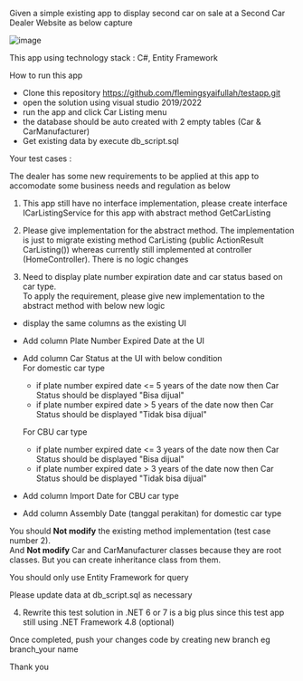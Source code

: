 Given a simple existing app to display second car on sale at a Second Car Dealer Website as below capture

![image](https://user-images.githubusercontent.com/44523673/216550250-27a4e44c-70be-4cfc-ae72-b34f823aa295.png)

This app using technology stack : C#, Entity Framework

How to run this app
- Clone this repository https://github.com/flemingsyaifullah/testapp.git
- open the solution using visual studio 2019/2022
- run the app and click Car Listing menu
- the database should be auto created with 2 empty tables (Car & CarManufacturer)
- Get existing data by execute db_script.sql

Your test cases :

The dealer has some new requirements to be applied at this app to accomodate some business needs and regulation as below

1. This app still have no interface implementation, please create interface ICarListingService for this app with abstract method GetCarListing

2. Please give implementation for the abstract method. 
The implementation is just to migrate existing method CarListing (public ActionResult CarListing()) 
whereas currently still implemented at controller (HomeController). There is no logic changes

3. Need to display plate number expiration date and car status based on car type.</br>
To apply the requirement, please give new implementation to the abstract method with below new logic
- display the same columns as the existing UI
- Add column Plate Number Expired Date at the UI
- Add column Car Status at the UI with below condition</br>
  For domestic car type
  - if plate number expired date <= 5 years of the date now then Car Status should be displayed "Bisa dijual"
  - if plate number expired date > 5 years of the date now then Car Status should be displayed "Tidak bisa dijual" </br>
  
  For CBU car type
  - if plate number expired date <= 3 years of the date now then Car Status should be displayed "Bisa dijual"
  - if plate number expired date > 3 years of the date now then Car Status should be displayed "Tidak bisa dijual"
- Add column Import Date for CBU car type
- Add column Assembly Date (tanggal perakitan) for domestic car type
  
You should <b>Not modify</b> the existing method implementation (test case number 2).</br> 
And <b>Not modify</b> Car and CarManufacturer classes because they are root classes. But you can create inheritance class from them.</br>

You should only use Entity Framework for query

Please update data at db_script.sql as necessary

4. Rewrite this test solution in .NET 6 or 7 is a big plus since this test app still using .NET Framework 4.8 (optional) 

Once completed, push your changes code by creating new branch
eg branch_your name

Thank you
